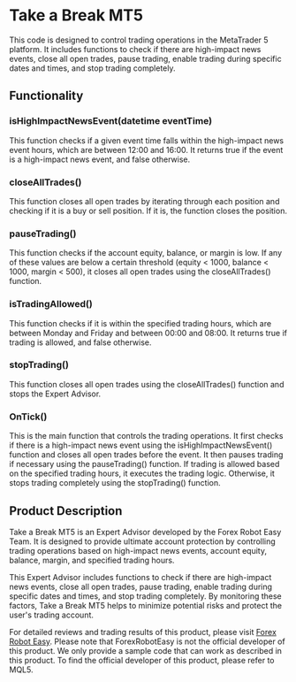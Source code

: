 # Take a Break MT5

This code is designed to control trading operations in the MetaTrader 5 platform. It includes functions to check if there are high-impact news events, close all open trades, pause trading, enable trading during specific dates and times, and stop trading completely. 

## Functionality

### isHighImpactNewsEvent(datetime eventTime)

This function checks if a given event time falls within the high-impact news event hours, which are between 12:00 and 16:00. It returns true if the event is a high-impact news event, and false otherwise.

### closeAllTrades()

This function closes all open trades by iterating through each position and checking if it is a buy or sell position. If it is, the function closes the position.

### pauseTrading()

This function checks if the account equity, balance, or margin is low. If any of these values are below a certain threshold (equity < 1000, balance < 1000, margin < 500), it closes all open trades using the closeAllTrades() function.

### isTradingAllowed()

This function checks if it is within the specified trading hours, which are between Monday and Friday and between 00:00 and 08:00. It returns true if trading is allowed, and false otherwise.

### stopTrading()

This function closes all open trades using the closeAllTrades() function and stops the Expert Advisor.

### OnTick()

This is the main function that controls the trading operations. It first checks if there is a high-impact news event using the isHighImpactNewsEvent() function and closes all open trades before the event. It then pauses trading if necessary using the pauseTrading() function. If trading is allowed based on the specified trading hours, it executes the trading logic. Otherwise, it stops trading completely using the stopTrading() function.

## Product Description

Take a Break MT5 is an Expert Advisor developed by the Forex Robot Easy Team. It is designed to provide ultimate account protection by controlling trading operations based on high-impact news events, account equity, balance, margin, and specified trading hours.

This Expert Advisor includes functions to check if there are high-impact news events, close all open trades, pause trading, enable trading during specific dates and times, and stop trading completely. By monitoring these factors, Take a Break MT5 helps to minimize potential risks and protect the user's trading account.

For detailed reviews and trading results of this product, please visit [Forex Robot Easy](https://forexroboteasy.com/forex-robot-review/review-take-a-break-mt5-the-ultimate-account-protection-tool/). Please note that ForexRobotEasy is not the official developer of this product. We only provide a sample code that can work as described in this product. To find the official developer of this product, please refer to MQL5.

